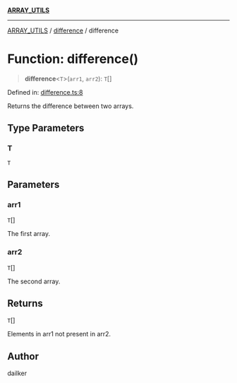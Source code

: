 [**ARRAY_UTILS**](../../README.md)

***

[ARRAY_UTILS](../../README.md) / [difference](../README.md) / difference

# Function: difference()

> **difference**\<`T`\>(`arr1`, `arr2`): `T`[]

Defined in: [difference.ts:8](https://github.com/dailker/everyutil/blob/41b2b91e0d43fdbbea18f7ea0bcf4029dd413f41/src/array/difference.ts#L8)

Returns the difference between two arrays.

## Type Parameters

### T

`T`

## Parameters

### arr1

`T`[]

The first array.

### arr2

`T`[]

The second array.

## Returns

`T`[]

Elements in arr1 not present in arr2.

## Author

dailker
